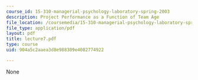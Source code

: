 ```yaml
---
course_id: 15-310-managerial-psychology-laboratory-spring-2003
description: Project Performance as a Function of Team Age
file_location: /coursemedia/15-310-managerial-psychology-laboratory-spring-2003/904a5c2aaea3d8e988309e4082774922_lecture7.pdf
file_type: application/pdf
layout: pdf
title: lecture7.pdf
type: course
uid: 904a5c2aaea3d8e988309e4082774922

---
```

None
